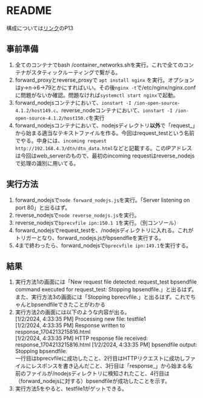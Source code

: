 # README

構成については[リンク](https://docs.google.com/presentation/d/1s6RoEiD2uDQnF-MFReFuGkJ7OVveUM_hERu6MnsehjY/edit#slide=id.g2ab59375451_0_1)のP13 


## 事前準備

1. 全てのコンテナでbash /container_networks.shを実行。これで全てのコンテナがスタティックルーティングで繋がる。
2. forward_proxyとreverse_proxyで `apt install nginx` を実行。オプションはy→n→6→79とかにすればいい。その後`nginx -t`で/etc/nginx/nginx.confに問題がないか確認。問題なければ`systemctl start nginx`で起動。
3. forward_nodejsコンテナにおいて、`ionstart -I /ion-open-source-4.1.2/host149.c`、reverse_nodeコンテナにおいて、`ionstart -I /ion-open-source-4.1.2/host150.c`を実行
4. forward_nodejsコンテナにおいて、nodejsディレクトリ**以外**で「request_」から始まる適当なテキストファイルを作る。今回はrequest_testという名前でやる。中身には、`incoming request http://192.168.4.3/dtn/dtn_data.html`などと記載する。このIPアドレスは今回はweb_serverのもので、最初のincoming requestはreverse_nodejsで処理の識別に用いてる。

## 実行方法

1. forward_nodejsで`node forward_nodejs.js`を実行。「Server listening on port 80」と出るはず。
2. reverse_nodejsで`node reverse_nodejs.js`を実行。
3. reverse_nodejsで`bprecvfile ipn:150.1 1`を実行。（別コンソール）
4. forward_nodejsでrequest_testを、/nodejsディレクトリに入れる。これがトリガーとなり、forward_nodejs.jsがbpsendfleを実行する。
5. 4まで終わったら、forward_nodejsで`bprecvfile ipn:149.1`を実行する。

## 結果

1. 実行方法1の画面には「New request file detected: request_test
bpsendfile command executed for request_test: Stopping bpsendfile.」と出るはず。また、実行方法3の画面には「Stopping bprecvfile.」と出るはず。これでちゃんとbpsendfileできたことがわかる
2. 実行方法2の画面には以下のような内容が出る。  
[1/2/2024, 4:33:35 PM] Processing new file: testfile1   
[1/2/2024, 4:33:35 PM] Response written to response_1704213215816.html  
[1/2/2024, 4:33:35 PM] HTTP response file received: response_1704213215816.html 
[1/2/2024, 4:33:35 PM] bpsendfile output: Stopping bpsendfile.  
一行目はbprecvfileに成功したこと、2行目はHTTPリクエストに成功しファイルにレスポンスを書き込んだこと、3行目は「response_」から始まる名前のファイルが/nodejsディレクトリに検知されたこと、4行目は（forward_nodejsに対する）bpsendfileが成功したことを示す。
1. 実行方法5をやると、testfile1がゲットできる。